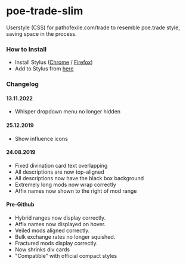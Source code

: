# poe-trade-slim
Userstyle (CSS) for pathofexile.com/trade to resemble poe.trade style, saving space in the process.
### How to Install
- Install Stylus ([Chrome](https://chrome.google.com/webstore/detail/stylus/clngdbkpkpeebahjckkjfobafhncgmne) / [Firefox](https://addons.mozilla.org/en-US/firefox/addon/styl-us/))
- Add to Stylus from [here](https://userstyles.org/styles/254602/poe-trade-slim-reupload)
### Changelog
#### 13.11.2022
- Whisper dropdown menu no longer hidden
#### 25.12.2019
- Show influence icons
#### 24.08.2019
- Fixed divination card text overlapping
- All descriptions are now top-aligned
- All descriptions now have the black box background
- Extremely long mods now wrap correctly
- Affix names now shown to the right of mod range
#### Pre-Github
- Hybrid ranges now display correctly.
- Affix names now displayed on hover.
- Veiled mods aligned correctly.
- Bulk exchange rates no longer squished.
- Fractured mods display correctly.
- Now shrinks div cards
- "Compatible" with official compact styles